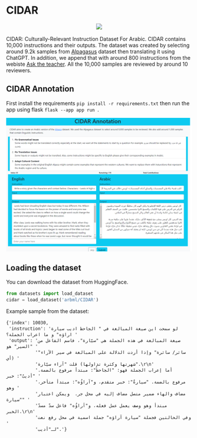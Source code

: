 # CIDAR
<p align="center">
<img src="https://cdn-uploads.huggingface.co/production/uploads/655e10b1c38270696b290f20/lKec96otC8VdM09SnPKL8.png" width = "150px"/>
</p>

CIDAR: Culturally-Relevant Instruction Dataset For Arabic. CIDAR contains 10,000 instructions and their outputs. The dataset was created by selecting around 9.2k samples from [Alpagasus](https://huggingface.co/datasets/mlabonne/alpagasus) dataset then translating it using ChatGPT. In addition, we append that with around 800 instructions from the webiste [Ask the teacher](https://learning.aljazeera.net/ar/asktheteacher). All the 10,000 samples are reviewed by around 10 reviewers. 

## CIDAR Annotation
First install the requirements `pip install -r requirements.txt` then run the app using flask `flask --app app run `.

<img src="imgs/annot-ss.png"/>

## Loading the dataset
You can download the dataset from HuggingFace. 

```python
from datasets import load_dataset
cidar = load_dataset('arbml/CIDAR')
```

Example sample from the dataset:

```
{'index': 10030,
 'instruction': 'لو سمحت اين صيغة المبالغة في " الجاحظ اديب سيارة اراؤه" و ما اعراب الجملة؟ '
 'output': 'صيغة المبالغة في هذه الجملة هي "سيّارة"، فاسم الفاعل من "السير" هو '
           '"سائر/ سائرة" وإذا أردت الدلالة على المبالغة في سير الآراء (أي '
           'شهرتها وكثرة تداولها) قلت "آراء سيّارة".\r\n'
           'أما إعراب الجملة فهو: "الجاحظُ": مبتدأ مرفوع بالضمة. "أديبٌ": خبر '
           'مرفوع بالضمة. "سيارةٌ": خبر متقدم، و"آراؤُه": مبتدأ متأخر، وهو '
           'مضاف والهاء ضمير متصل مضاف إليه في محل جر.  ويمكن اعتبار "سيارة" '
           'مبتدأ وهو وصف يعمل عمل فعله، و"آراؤُه" فاعل سدّ مسدّ الخبر.\r\n'
           'وفي الحالتين فجملة "سيارة آراؤه" جملة اسمية في محل رفع نعت '
           'لـ"أديب".'}
```